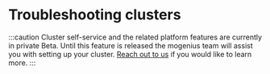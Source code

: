 ﻿---
sidebar_position: 7
description: Here's a list of common issues with clusters on mogenius and how to fix them.
---

# Troubleshooting clusters

:::caution
Cluster self-service and the related platform features are currently in private Beta. Until this feature is released the mogenius team will assist you with setting up your cluster. [Reach out to us](https://mogenius.com/contact/get-in-touch) if you would like to learn more.
:::